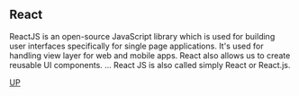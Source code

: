 ## React

ReactJS is an open-source JavaScript library which is used for building user interfaces specifically for single page applications. It's used for handling view layer for web and mobile apps. React also allows us to create reusable UI components. ... React JS is also called simply React or React.js.

[UP](../)
